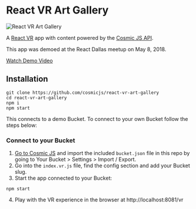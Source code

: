# React VR Art Gallery
![React VR Art Gallery](https://cosmic-s3.imgix.net/8918a6e0-5493-11e8-8abf-afb1f600df25-react-vr-art-gallery.png?w=2000)

A [React VR](https://facebook.github.io/react-360/) app with content powered by the [Cosmic JS API](https://cosmicjs.com).

This app was demoed at the React Dallas meetup on May 8, 2018.

[Watch Demo Video](https://www.youtube.com/watch?v=IcJ5hkReEko&feature=youtu.be&t=31m25s)

## Installation
```
git clone https://github.com/cosmicjs/react-vr-art-gallery
cd react-vr-art-gallery
npm i
npm start
```
This connects to a demo Bucket.  To connect to your own Bucket follow the steps below:

### Connect to your Bucket
1. [Go to Cosmic JS](https://cosmicjs.com) and import the included `bucket.json` file in this repo by going to Your Bucket > Settings > Import / Export.
2. Go into the `index.vr.js` file, find the config section and add your Bucket slug.
3. Start the app connected to your Bucket:
```
npm start
```
4. Play with the VR experience in the browser at http://localhost:8081/vr
